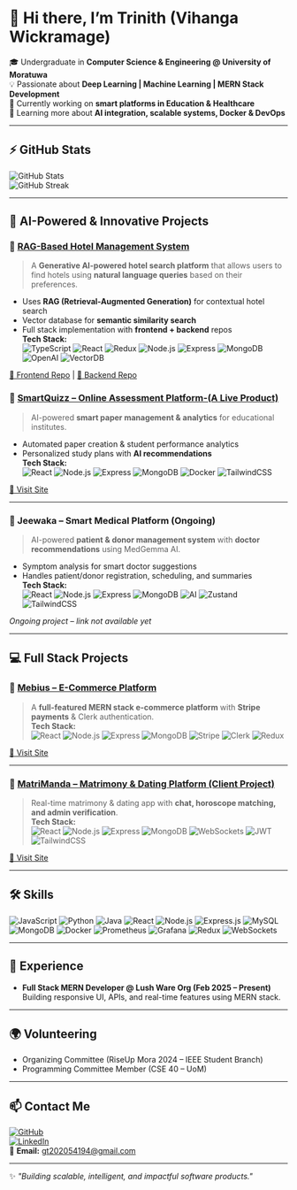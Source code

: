 # 👋 Hi there, I’m Trinith (Vihanga Wickramage)  

🎓 Undergraduate in **Computer Science & Engineering @ University of Moratuwa**  
💡 Passionate about **Deep Learning | Machine Learning | MERN Stack Development**  
🚀 Currently working on **smart platforms in Education & Healthcare**  
🌱 Learning more about **AI integration, scalable systems, Docker & DevOps**  

---

## ⚡ GitHub Stats
![GitHub Stats](https://github-readme-stats.vercel.app/api?username=trinith&show_icons=true&hide=contribs,prs&theme=radical)  
![GitHub Streak](https://github-readme-streak-stats.herokuapp.com?user=trinith&theme=radical)  

---

## 🤖 AI-Powered & Innovative Projects  

### 🏨 [RAG-Based Hotel Management System](https://github.com/trinith01/adfe-trinith-frontend)  
> A **Generative AI-powered hotel search platform** that allows users to find hotels using **natural language queries** based on their preferences.  
- Uses **RAG (Retrieval-Augmented Generation)** for contextual hotel search  
- Vector database for **semantic similarity search**  
- Full stack implementation with **frontend + backend** repos  
**Tech Stack:**  
![TypeScript](https://img.shields.io/badge/TypeScript-3178C6?logo=typescript&logoColor=white) 
![React](https://img.shields.io/badge/React-20232A?logo=react&logoColor=61DAFB) 
![Redux](https://img.shields.io/badge/Redux-764ABC?logo=redux&logoColor=white) 
![Node.js](https://img.shields.io/badge/Node.js-43853D?logo=node-dot-js&logoColor=white) 
![Express](https://img.shields.io/badge/Express.js-404D59?logo=express) 
![MongoDB](https://img.shields.io/badge/MongoDB-4EA94B?logo=mongodb&logoColor=white) 
![OpenAI](https://img.shields.io/badge/OpenAI-412991?logo=openai&logoColor=white) 
![VectorDB](https://img.shields.io/badge/Vector_DB-FF6F00)  

[🔗 Frontend Repo](https://github.com/trinith01/adfe-trinith-frontend) | [🔗 Backend Repo](https://github.com/trinith01/adfe-trinith-backend)  


### 📘 [SmartQuizz – Online Assessment Platform-(A Live Product)](#)  
> AI-powered **smart paper management & analytics** for educational institutes.  
- Automated paper creation & student performance analytics  
- Personalized study plans with **AI recommendations**  
**Tech Stack:**  
![React](https://img.shields.io/badge/React-20232A?logo=react&logoColor=61DAFB) ![Node.js](https://img.shields.io/badge/Node.js-43853D?logo=node-dot-js&logoColor=white) ![Express](https://img.shields.io/badge/Express.js-404D59?logo=express) ![MongoDB](https://img.shields.io/badge/MongoDB-4EA94B?logo=mongodb&logoColor=white) ![Docker](https://img.shields.io/badge/Docker-2CA5E0?logo=docker&logoColor=white) ![TailwindCSS](https://img.shields.io/badge/Tailwind_CSS-38B2AC?logo=tailwind-css&logoColor=white)  

[🔗 Visit Site](https://qgen.edu.lk/)  

---

### 🏥 Jeewaka – Smart Medical Platform (Ongoing)  
> AI-powered **patient & donor management system** with **doctor recommendations** using MedGemma AI.  
- Symptom analysis for smart doctor suggestions  
- Handles patient/donor registration, scheduling, and summaries  
**Tech Stack:**  
![React](https://img.shields.io/badge/React-20232A?logo=react&logoColor=61DAFB) ![Node.js](https://img.shields.io/badge/Node.js-43853D?logo=node-dot-js&logoColor=white) ![Express](https://img.shields.io/badge/Express.js-404D59?logo=express) ![MongoDB](https://img.shields.io/badge/MongoDB-4EA94B?logo=mongodb&logoColor=white) ![AI](https://img.shields.io/badge/AI-MedGemma-FF6F00) ![Zustand](https://img.shields.io/badge/Zustand-000000?logo=zustand&logoColor=white) ![TailwindCSS](https://img.shields.io/badge/Tailwind_CSS-38B2AC?logo=tailwind-css&logoColor=white)  

*Ongoing project – link not available yet*  

---

## 💻 Full Stack Projects  

### 🛒 [Mebius – E-Commerce Platform](https://fed-storefrontend-frontend-trinith.netlify.app/)  
> A **full-featured MERN stack e-commerce platform** with **Stripe payments** & Clerk authentication.  
**Tech Stack:**  
![React](https://img.shields.io/badge/React-20232A?logo=react&logoColor=61DAFB) ![Node.js](https://img.shields.io/badge/Node.js-43853D?logo=node-dot-js&logoColor=white) ![Express](https://img.shields.io/badge/Express.js-404D59?logo=express) ![MongoDB](https://img.shields.io/badge/MongoDB-4EA94B?logo=mongodb&logoColor=white) ![Stripe](https://img.shields.io/badge/Stripe-008CDD?logo=stripe&logoColor=white) ![Clerk](https://img.shields.io/badge/Clerk-000000?logo=clerk&logoColor=white) ![Redux](https://img.shields.io/badge/Redux-764ABC?logo=redux&logoColor=white)  

[🔗 Visit Site](https://fed-storefrontend-frontend-trinith.netlify.app/)  

---

### 💞 [MatriManda – Matrimony & Dating Platform (Client Project)](https://matrimony-frontend.netlify.app/)  
> Real-time matrimony & dating app with **chat, horoscope matching, and admin verification**.  
**Tech Stack:**  
![React](https://img.shields.io/badge/React-20232A?logo=react&logoColor=61DAFB) ![Node.js](https://img.shields.io/badge/Node.js-43853D?logo=node-dot-js&logoColor=white) ![Express](https://img.shields.io/badge/Express.js-404D59?logo=express) ![MongoDB](https://img.shields.io/badge/MongoDB-4EA94B?logo=mongodb&logoColor=white) ![WebSockets](https://img.shields.io/badge/WebSockets-010101?logo=websocket&logoColor=white) ![JWT](https://img.shields.io/badge/JWT-black?logo=jsonwebtokens) ![TailwindCSS](https://img.shields.io/badge/Tailwind_CSS-38B2AC?logo=tailwind-css&logoColor=white)  

[🔗 Visit Site](https://matrimony-frontend.netlify.app/)  

---

## 🛠️ Skills  

![JavaScript](https://img.shields.io/badge/JavaScript-F7DF1E?logo=javascript&logoColor=black) 
![Python](https://img.shields.io/badge/Python-3776AB?logo=python&logoColor=white) 
![Java](https://img.shields.io/badge/Java-007396?logo=java&logoColor=white) 
![React](https://img.shields.io/badge/React-20232A?logo=react&logoColor=61DAFB) 
![Node.js](https://img.shields.io/badge/Node.js-43853D?logo=node-dot-js&logoColor=white) 
![Express.js](https://img.shields.io/badge/Express.js-404D59?logo=express) 
![MySQL](https://img.shields.io/badge/MySQL-005C84?logo=mysql&logoColor=white) 
![MongoDB](https://img.shields.io/badge/MongoDB-4EA94B?logo=mongodb&logoColor=white) 
![Docker](https://img.shields.io/badge/Docker-2CA5E0?logo=docker&logoColor=white) 
![Prometheus](https://img.shields.io/badge/Prometheus-E6522C?logo=prometheus&logoColor=white) 
![Grafana](https://img.shields.io/badge/Grafana-F46800?logo=grafana&logoColor=white) 
![Redux](https://img.shields.io/badge/Redux-764ABC?logo=redux&logoColor=white) 
![WebSockets](https://img.shields.io/badge/WebSockets-010101?logo=websocket&logoColor=white)  

---

## 💼 Experience  
- **Full Stack MERN Developer @ Lush Ware Org (Feb 2025 – Present)**  
  Building responsive UI, APIs, and real-time features using MERN stack.  

---

## 🌍 Volunteering  
- Organizing Committee (RiseUp Mora 2024 – IEEE Student Branch)  
- Programming Committee Member (CSE 40 – UoM)  

---

## 📫 Contact Me  
[![GitHub](https://img.shields.io/badge/GitHub-trinith-181717?logo=github)](https://github.com/trinith)  
[![LinkedIn](https://img.shields.io/badge/LinkedIn-TrinithVihanga-0A66C2?logo=linkedin&logoColor=white)](https://www.linkedin.com/in/trinith-vihanga-689b86297)  
📧 **Email:** gt202054194@gmail.com  

---
✨ *"Building scalable, intelligent, and impactful software products."*  
